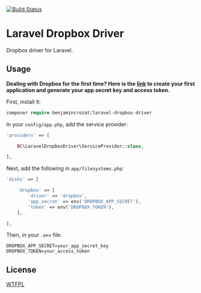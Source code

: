 [![Build Status](https://travis-ci.org/benjamincrozat/laravel-dropbox-driver.svg?branch=master)](https://travis-ci.org/benjamincrozat/laravel-dropbox-driver)

# Laravel Dropbox Driver

Dropbox driver for Laravel.

## Usage

**Dealing with Dropbox for the first time? Here is the [link](https://www.dropbox.com/developers/apps/create) to create your first application and generate your app secret key and access token.**

First, install it:
```php
composer require benjamincrozat/laravel-dropbox-driver
```

In your ```config/app.php```, add the service provider:
```php
'providers' => [

    BC\LaravelDropboxDriver\ServiceProvider::class,

],
```

Next, add the following in ```app/filesystems.php```:
```php
'disks' => [

    'dropbox' => [
        'driver' => 'dropbox',
        'app_secret' => env('DROPBOX_APP_SECRET'),
        'token' => env('DROPBOX_TOKEN'),
    ],

],
```

Then, in your ```.env``` file:
```
DROPBOX_APP_SECRET=your_app_secret_key
DROPBOX_TOKEN=your_access_token
```

## License

[WTFPL](http://www.wtfpl.net/about/)
